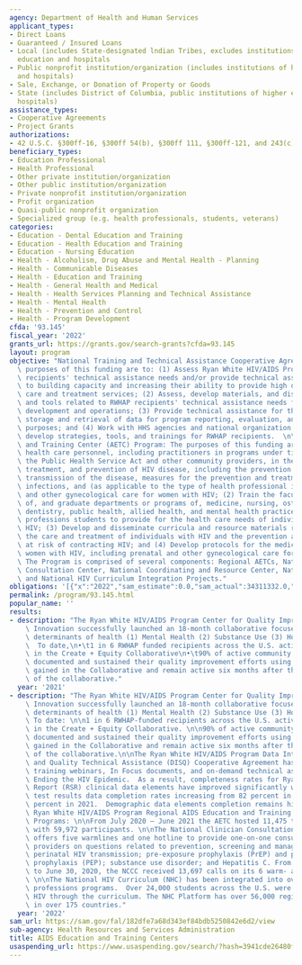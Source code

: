 ```yaml
---
agency: Department of Health and Human Services
applicant_types:
- Direct Loans
- Guaranteed / Insured Loans
- Local (includes State-designated lndian Tribes, excludes institutions of higher
  education and hospitals
- Public nonprofit institution/organization (includes institutions of higher education
  and hospitals)
- Sale, Exchange, or Donation of Property or Goods
- State (includes District of Columbia, public institutions of higher education and
  hospitals)
assistance_types:
- Cooperative Agreements
- Project Grants
authorizations:
- 42 U.S.C. §300ff-16, §300ff 54(b), §300ff 111, §300ff-121, and 243(c).
beneficiary_types:
- Education Professional
- Health Professional
- Other private institution/organization
- Other public institution/organization
- Private nonprofit institution/organization
- Profit organization
- Quasi-public nonprofit organization
- Specialized group (e.g. health professionals, students, veterans)
categories:
- Education - Dental Education and Training
- Education - Health Education and Training
- Education - Nursing Education
- Health - Alcoholism, Drug Abuse and Mental Health - Planning
- Health - Communicable Diseases
- Health - Education and Training
- Health - General Health and Medical
- Health - Health Services Planning and Technical Assistance
- Health - Mental Health
- Health - Prevention and Control
- Health - Program Development
cfda: '93.145'
fiscal_year: '2022'
grants_url: https://grants.gov/search-grants?cfda=93.145
layout: program
objective: "National Training and Technical Assistance Cooperative Agreements: The\
  \ purposes of this funding are to: (1) Assess Ryan White HIV/AIDS Program (RWHAP)\
  \ recipients' technical assistance needs and/or provide technical assistance related\
  \ to building capacity and increasing their ability to provide high quality HIV\
  \ care and treatment services; (2) Assess, develop materials, and disseminate strategies\
  \ and tools related to RWHAP recipients' technical assistance needs for program\
  \ development and operations; (3) Provide technical assistance for the collection,\
  \ storage and retrieval of data for program reporting, evaluation, and program improvement\
  \ purposes; and (4) Work with HHS agencies and national organization partners to\
  \ develop strategies, tools, and trainings for RWHAP recipients.  \n\nAIDS Education\
  \ and Training Center (AETC) Program: The purposes of this funding are to: (1) Train\
  \ health care personnel, including practitioners in programs under title XXVI of\
  \ the Public Health Service Act and other community providers, in the diagnosis,\
  \ treatment, and prevention of HIV disease, including the prevention of perinatal\
  \ transmission of the disease, measures for the prevention and treatment of opportunistic\
  \ infections, and (as applicable to the type of health professional involved) prenatal\
  \ and other gynecological care for women with HIV; (2) Train the faculty of schools\
  \ of, and graduate departments or programs of, medicine, nursing, osteopathic medicine,\
  \ dentistry, public health, allied health, and mental health practice to teach health\
  \ professions students to provide for the health care needs of individuals with\
  \ HIV; (3) Develop and disseminate curricula and resource materials relating to\
  \ the care and treatment of individuals with HIV and the prevention among individuals\
  \ at risk of contracting HIV; and (4) Develop protocols for the medical care of\
  \ women with HIV, including prenatal and other gynecological care for such women.\
  \ The Program is comprised of several components: Regional AETCs, National Clinician\
  \ Consultation Center, National Coordinating and Resource Center, National HIV Curriculum,\
  \ and National HIV Curriculum Integration Projects."
obligations: '[{"x":"2022","sam_estimate":0.0,"sam_actual":34311332.0,"usa_spending_actual":46730699.73},{"x":"2023","sam_estimate":34666546.0,"sam_actual":0.0,"usa_spending_actual":57563063.29},{"x":"2024","sam_estimate":34919144.0,"sam_actual":0.0,"usa_spending_actual":45603516.35}]'
permalink: /program/93.145.html
popular_name: ''
results:
- description: "The Ryan White HIV/AIDS Program Center for Quality Improvement and\
    \ Innovation successfully launched an 18-month collaborative focused on four social\
    \ determinants of health (1) Mental Health (2) Substance Use (3) Housing (4) Age.\
    \  To date,\n•\t1 in 6 RWHAP funded recipients across the U.S. actively participated\
    \ in the Create + Equity Collaborative\n•\t90% of active community partners conducted,\
    \ documented and sustained their quality improvement efforts using the knowledge\
    \ gained in the Collaborative and remain active six months after the formal end\
    \ of the collaborative."
  year: '2021'
- description: "The Ryan White HIV/AIDS Program Center for Quality Improvement and\
    \ Innovation successfully launched an 18-month collaborative focused on four social\
    \ determinants of health (1) Mental Health (2) Substance Use (3) Housing (4) Age.\
    \ To date: \n\n1 in 6 RWHAP-funded recipients across the U.S. actively participated\
    \ in the Create + Equity Collaborative. \n\n90% of active community partners conducted,\
    \ documented and sustained their quality improvement efforts using the knowledge\
    \ gained in the Collaborative and remain active six months after the formal end\
    \ of the collaborative.\n\nThe Ryan White HIV/AIDS Program Data Integration, Systems,\
    \ and Quality Technical Assistance (DISQ) Cooperative Agreement has delivered\
    \ training webinars, In Focus documents, and on-demand technical assistance on\
    \ Ending the HIV Epidemic.  As a result, completeness rates for Ryan White Services\
    \ Report (RSR) clinical data elements have improved significantly with viral load\
    \ test results data completion rates increasing from 82 percent in 2011 to 95\
    \ percent in 2021.  Demographic data elements completion remains high.\n\nThe\
    \ Ryan White HIV/AIDS Program Regional AIDS Education and Training Center (AETC)\
    \ Programs: \n\nFrom July 2020 – June 2021 the AETC hosted 11,475 training events\
    \ with 59,972 participants. \n\nThe National Clinician Consultation Center (NCCC)\
    \ offers five warmlines and one hotline to provide one-on-one consultations with\
    \ providers on questions related to prevention, screening and management of HIV;\
    \ perinatal HIV transmission; pre-exposure prophylaxis (PrEP) and post-exposure\
    \ prophylaxis (PEP); substance use disorder; and Hepatitis C. From July 1, 2019\
    \ to June 30, 2020, the NCCC received 13,697 calls on its 6 warm- and hotlines.\
    \ \n\nThe National HIV Curriculum (NHC) has been integrated into over 40 health\
    \ professions programs.  Over 24,000 students across the U.S. were educated on\
    \ HIV through the curriculum. The NHC Platform has over 56,000 registered users\
    \ in over 175 countries."
  year: '2022'
sam_url: https://sam.gov/fal/182dfe7a68d343ef84bdb5250842e6d2/view
sub-agency: Health Resources and Services Administration
title: AIDS Education and Training Centers
usaspending_url: https://www.usaspending.gov/search/?hash=3941cde26480f0aaeec9329b6ab11ee6
---
```

